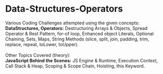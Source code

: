 # Data-Structures-Operators
Various Coding Challenges attempted using the given concepts:<br>
**DataStructures, Operators:** Destructuring Arrays & Objects, Spread Operator & Rest Pattern, for-of loop, Enhanced object Literals, Optional Chaining, Sets, Maps, String Methods (slice, split, join, padding, trim, replace, repeat, toLower, toUpper).<br>\
Other Topics Covered (theory):<br>
**JavaScript Behind the Scenes:** JS Engine & Runtime, Execution Context, Call Stack & Heap, Scoping & Scope Chain, Hoisting, this Keyword.<br>
